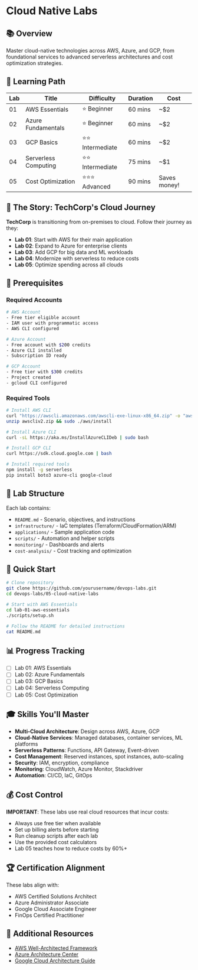# Cloud Native Labs

## 📚 Overview
Master cloud-native technologies across AWS, Azure, and GCP, from foundational services to advanced serverless architectures and cost optimization strategies.

## 🎯 Learning Path

| Lab | Title | Difficulty | Duration | Cost |
|-----|-------|------------|----------|------|
| 01 | AWS Essentials | ⭐ Beginner | 60 mins | ~$2 |
| 02 | Azure Fundamentals | ⭐ Beginner | 60 mins | ~$2 |
| 03 | GCP Basics | ⭐⭐ Intermediate | 60 mins | ~$2 |
| 04 | Serverless Computing | ⭐⭐ Intermediate | 75 mins | ~$1 |
| 05 | Cost Optimization | ⭐⭐⭐ Advanced | 90 mins | Saves money! |

## 🏢 The Story: TechCorp's Cloud Journey
**TechCorp** is transitioning from on-premises to cloud. Follow their journey as they:
- **Lab 01**: Start with AWS for their main application
- **Lab 02**: Expand to Azure for enterprise clients
- **Lab 03**: Add GCP for big data and ML workloads
- **Lab 04**: Modernize with serverless to reduce costs
- **Lab 05**: Optimize spending across all clouds

## 🔧 Prerequisites

### Required Accounts
```bash
# AWS Account
- Free tier eligible account
- IAM user with programmatic access
- AWS CLI configured

# Azure Account
- Free account with $200 credits
- Azure CLI installed
- Subscription ID ready

# GCP Account
- Free tier with $300 credits
- Project created
- gcloud CLI configured
```

### Required Tools
```bash
# Install AWS CLI
curl "https://awscli.amazonaws.com/awscli-exe-linux-x86_64.zip" -o "awscliv2.zip"
unzip awscliv2.zip && sudo ./aws/install

# Install Azure CLI
curl -sL https://aka.ms/InstallAzureCLIDeb | sudo bash

# Install GCP CLI
curl https://sdk.cloud.google.com | bash

# Install required tools
npm install -g serverless
pip install boto3 azure-cli google-cloud
```

## 📂 Lab Structure
Each lab contains:
- `README.md` - Scenario, objectives, and instructions
- `infrastructure/` - IaC templates (Terraform/CloudFormation/ARM)
- `applications/` - Sample application code
- `scripts/` - Automation and helper scripts
- `monitoring/` - Dashboards and alerts
- `cost-analysis/` - Cost tracking and optimization

## 🚀 Quick Start
```bash
# Clone repository
git clone https://github.com/yourusername/devops-labs.git
cd devops-labs/05-cloud-native-labs

# Start with AWS Essentials
cd lab-01-aws-essentials
./scripts/setup.sh

# Follow the README for detailed instructions
cat README.md
```

## 📊 Progress Tracking
- [ ] Lab 01: AWS Essentials
- [ ] Lab 02: Azure Fundamentals
- [ ] Lab 03: GCP Basics
- [ ] Lab 04: Serverless Computing
- [ ] Lab 05: Cost Optimization

## 🎓 Skills You'll Master
- **Multi-Cloud Architecture**: Design across AWS, Azure, GCP
- **Cloud-Native Services**: Managed databases, container services, ML platforms
- **Serverless Patterns**: Functions, API Gateway, Event-driven
- **Cost Management**: Reserved instances, spot instances, auto-scaling
- **Security**: IAM, encryption, compliance
- **Monitoring**: CloudWatch, Azure Monitor, Stackdriver
- **Automation**: CI/CD, IaC, GitOps

## 💰 Cost Control
**IMPORTANT**: These labs use real cloud resources that incur costs:
- Always use free tier when available
- Set up billing alerts before starting
- Run cleanup scripts after each lab
- Use the provided cost calculators
- Lab 05 teaches how to reduce costs by 60%+

## 🏆 Certification Alignment
These labs align with:
- AWS Certified Solutions Architect
- Azure Administrator Associate
- Google Cloud Associate Engineer
- FinOps Certified Practitioner

## 📖 Additional Resources
- [AWS Well-Architected Framework](https://aws.amazon.com/architecture/well-architected/)
- [Azure Architecture Center](https://docs.microsoft.com/en-us/azure/architecture/)
- [Google Cloud Architecture Guide](https://cloud.google.com/architecture)